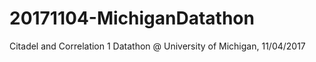 # 20171104-MichiganDatathon
Citadel and Correlation 1 Datathon @ University of Michigan, 11/04/2017
